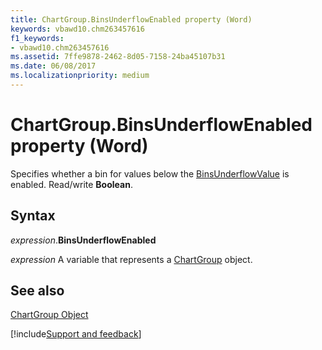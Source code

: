 ```yaml
---
title: ChartGroup.BinsUnderflowEnabled property (Word)
keywords: vbawd10.chm263457616
f1_keywords:
- vbawd10.chm263457616
ms.assetid: 7ffe9878-2462-8d05-7158-24ba45107b31
ms.date: 06/08/2017
ms.localizationpriority: medium
---
```



# ChartGroup.BinsUnderflowEnabled property (Word)

Specifies whether a bin for values below the [BinsUnderflowValue](Word.chartgroup.binsunderflowvalue.md) is enabled. Read/write **Boolean**.


## Syntax

_expression_.**BinsUnderflowEnabled**

_expression_ A variable that represents a [ChartGroup](./Word.ChartGroup.md) object.


## See also


[ChartGroup Object](Word.ChartGroup.md)

[!include[Support and feedback](~/includes/feedback-boilerplate.md)]